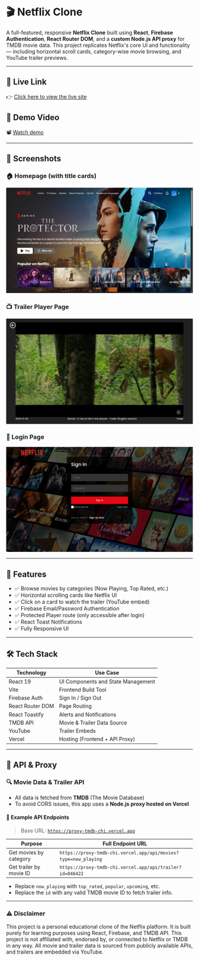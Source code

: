 # 🎬 Netflix Clone

A full-featured, responsive **Netflix Clone** built using **React**, **Firebase Authentication**, **React Router DOM**, and a **custom Node.js API proxy** for TMDB movie data. This project replicates Netflix's core UI and functionality — including horizontal scroll cards, category-wise movie browsing, and YouTube trailer previews.

---

## 🔗 Live Link

👉 [Click here to view the live site](https://your-netflix-clone.vercel.app/)  

## 🎥 Demo Video

📽️ [Watch demo](https://drive.google.com/file/d/1-hjwmVvhRgAbZGMylffZv4N7OuNF7zRr/view?usp=drive_link)  

---

## 📸 Screenshots

### 🏠 Homepage (with title cards)
![Homepage](./public/screenshots/homepage.png)

### 📺 Trailer Player Page
![Player](./public/screenshots/playerpage.png)

### 🔐 Login Page
![Login](./public/screenshots/loginpage.png)

---

## 🚀 Features

- ✅ Browse movies by categories (Now Playing, Top Rated, etc.)
- ✅ Horizontal scrolling cards like Netflix UI
- ✅ Click on a card to watch the trailer (YouTube embed)
- ✅ Firebase Email/Password Authentication
- ✅ Protected Player route (only accessible after login)
- ✅ React Toast Notifications
- ✅ Fully Responsive UI

---

## 🛠️ Tech Stack

| Technology         | Use Case                            |
|--------------------|-------------------------------------|
| React 19           | UI Components and State Management  |
| Vite               | Frontend Build Tool                 |
| Firebase Auth      | Sign In / Sign Out                  |
| React Router DOM   | Page Routing                        |
| React Toastify     | Alerts and Notifications            |
| TMDB API           | Movie & Trailer Data Source         |
| YouTube            | Trailer Embeds                      |
| Vercel             | Hosting (Frontend + API Proxy)      |

---

## 🔗 API & Proxy

### 🔍 Movie Data & Trailer API

- All data is fetched from **TMDB** (The Movie Database)
- To avoid CORS issues, this app uses a **Node.js proxy hosted on Vercel**

#### 🧪 Example API Endpoints

> Base URL: [`https://proxy-tmdb-chi.vercel.app`](https://proxy-tmdb-chi.vercel.app)

| Purpose                 | Full Endpoint URL                                                                 |
|-------------------------|-----------------------------------------------------------------------------------|
| Get movies by category  | `https://proxy-tmdb-chi.vercel.app/api/movies?type=now_playing`                  |
| Get trailer by movie ID | `https://proxy-tmdb-chi.vercel.app/api/trailer?id=846422`                        |

- Replace `now_playing` with `top_rated`, `popular`, `upcoming`, etc.
- Replace the `id` with any valid TMDB movie ID to fetch trailer info.


---

### ⚠️ Disclaimer

This project is a personal educational clone of the Netflix platform.
It is built purely for learning purposes using React, Firebase, and TMDB API.
This project is not affiliated with, endorsed by, or connected to Netflix or TMDB in any way.
All movie and trailer data is sourced from publicly available APIs, and trailers are embedded via YouTube.